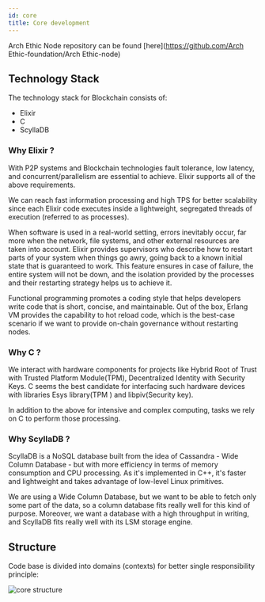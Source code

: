 ```yaml
---
id: core
title: Core development
---
```


Arch Ethic Node repository can be found [here](https://github.com/Arch Ethic-foundation/Arch Ethic-node)


## Technology Stack

The technology stack for  Blockchain consists of:
- Elixir
- C
- ScyllaDB

### Why Elixir ?


With P2P systems and Blockchain technologies fault tolerance, low latency, and concurrent/parallelism are essential to achieve. Elixir supports all of the above requirements.

We can reach fast information processing and high TPS for better scalability since each Elixir code executes inside a lightweight, segregated threads of execution (referred to as processes).

When software is used in a real-world setting, errors inevitably occur, far more when the network, file systems, and other external resources are taken into account. Elixir provides supervisors who describe how to restart parts of your system when things go awry, going back to a known initial state that is guaranteed to work.
This feature ensures in case of failure, the entire system will not be down, and the isolation provided by the processes and their restarting strategy helps us to achieve it.

Functional programming promotes a coding style that helps developers write code that is short, concise, and maintainable. Out of the box, Erlang VM provides the capability to hot reload code, which is the best-case scenario if we want to provide on-chain governance without restarting nodes.

### Why C ?
We interact with hardware components for  projects like Hybrid Root of Trust with Trusted Platform Module(TPM), Decentralized Identity with Security Keys. C seems the best candidate for interfacing such hardware devices with libraries Esys library(TPM ) and libpiv(Security key).

In addition to the above for intensive and complex  computing, tasks we rely on C to perform those processing.

### Why ScyllaDB ?

ScyllaDB is a NoSQL database built from the idea of Cassandra - Wide Column Database - but with more efficiency in terms of memory consumption and CPU processing.
As it's implemented in C++, it's faster and lightweight and takes advantage of low-level Linux primitives.

We are using a Wide Column Database, but we want to be able to fetch only some part of the data, so a column database fits really well for this kind of purpose.
Moreover, we want a database with a high throughput in writing, and ScyllaDB fits really well with its LSM storage engine.

## Structure

Code base is divided into domains (contexts) for better single responsibility principle:

<!-- Source of the SVG on https://markmap.js.org/repl
## Arch Ethic_web 

### Explorer UI

- TransactionChain explorer
- BeaconChain Live
- OracleChain Live
- Node listing
- Metrics/Dashboard
- Governance

### API

#### REST
- Transaction sending
- Transaction fee

#### GraphQL: Transaction queries

## Arch Ethic

### Crypto
- Node keystore
- Shared secrets store

### P2P
- InMemory tables
- Messaging

### TransactionChain
- Transaction data
- Transaction building

### Election
- Hypergeometric distribution
- Validation & Storage nodes
- Heuristic constraints

### Mining
- Distributed/Standalone workflow
- Pending transaction validation
- Proof of work
- Transaction fee

### Account
- UCO & NFT Balances
- UTXO lookup

### Contracts
- Interpreter
- Worker

### OracleChain
- Scheduler
- Services

### BeaconChain
- Subset
- Slot
- Summary
- Scheduler

### SharedSecrets
- Scheduler
- Node renewal
- Origin renewal
- InMemory tables

### Bootstrap
- Network initialization
- Node joining

### SelfRepair
- Scheduler
- Sync

### Replication
- Transaction validation
- Transaction downloading

### Networking
- IP lookup
- NAT traversal
- Port forwarding

### Governance
- Proposal analyzer
- Proposal testing
- Pools

### DB
- Storage layer

### Metrics
- Collector
- Scheduler
- Parser
-->

![core structure](/img/core_structure.png)
